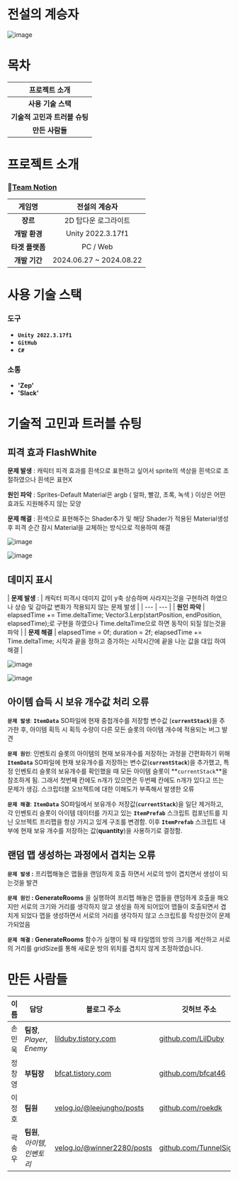 # 전설의 계승자
![image](https://github.com/user-attachments/assets/191012f0-a567-4c9a-8d23-e057cab5847a)

# 목차

| 프로젝트 소개 |
| :---: |
| **사용 기술 스택** |
| **기술적 고민과 트러블 슈팅** |
| **만든 사람들** |

# 프로젝트 소개

### 🎎[Team Notion](https://www.notion.so/teamsparta/619f97d922e8454bb7be43ffdf34d62d)

| **게임명**       | 전설의 계승자                 |
|:---:|:---:|
| **장르**         | 2D 탑다운 로그라이트 |
| **개발 환경**    | Unity 2022.3.17f1 |
| **타겟 플랫폼**  | PC / Web |
| **개발 기간**    | 2024.06.27 ~ 2024.08.22        |

# 사용 기술 스택

### 도구
- **`Unity 2022.3.17f1`**
- **`GitHub`**
- **`C#`**

### 소통
- **'Zep'**
- **'Slack'**

# 기술적 고민과 트러블 슈팅
## 피격 효과 FlashWhite
    
**문제 발생** : 캐릭터 피격 효과를 흰색으로 표현하고 싶어서
sprite의 색상을 흰색으로 조절하였으나 흰색은 표현X
    
**원인 파악** : Sprites-Default Material은 argb ( 알파, 빨강, 초록,
녹색 ) 이상은 어떤 효과도 지원해주지 않는 모양
    
**문제 해결** : 흰색으로 표현해주는 Shader추가 및 해당 Shader가
적용된 Material생성 후 피격 순간 잠시 Material을
교체하는 방식으로 적용하여 해결

![image](https://github.com/user-attachments/assets/ce27a3aa-8149-4cca-9826-ffeec548d239)

![image](https://github.com/user-attachments/assets/94d1a6b3-89df-4097-a68e-51b542051d3e)


 ## 데미지 표시
 
| **문제 발생** : | 캐릭터 피격시 데미지 값이 y축 상승하며 사라지는것을 구현하려 하였으나
상승 및 감마값 변화가 적용되지 않는 문제 발생 |
| --- | --- |
| **원인 파악** | elapsedTime += Time.deltaTime;
Vector3.Lerp(startPosition, endPosition, elapsedTime);로 
구현을 하였으나 Time.deltaTime으로 하면 동작이 되질 않는것을 파악 |
| **문제 해결** | elapsedTime = 0f;  duration = 2f; 
elapsedTime += Time.deltaTime; 시작과 끝을 정하고
증가하는 시작시간에 끝을 나눈 값을 대입 하여 해결 |

![image](https://github.com/user-attachments/assets/a43d921c-5272-48ac-bbec-bb8a71d0c667)

![image](https://github.com/user-attachments/assets/861f57fc-1c12-47df-a314-ee5280951373)


## 아이템 습득 시 보유 개수값 처리 오류
    
**`문제 발생`**:  **`ItemData`** SO파일에 현재 중첩개수를 저장할 변수값 (**`currentStack`**)을 추가한 후, 아이템 획득 시 획득 수량이 다른 모든 슬롯의 아이템 개수에 적용되는 버그 발견

**`문제 원인`**: 인벤토리 슬롯의 아이템의 현재 보유개수를 저장하는 과정을 간편화하기 위해 **`ItemData`** SO파일에 현재 보유개수를 저장하는 변수값(**`currentStack`**)을 추가했고, 특정 인벤토리 슬롯의 보유개수를 확인했을 때 모든 아이템 슬롯이 **`currentStack`**을 참조하게 됨.  그래서 첫번째 칸에도 n개가 있으면은 두번째 칸에도 n개가 있다고 뜨는 문제가 생김. 스크립터블 오브젝트에 대한 이해도가 부족해서 발생한 오류

**`문제 해결`**:  **`ItemData`** SO파일에서 보유개수 저장값(**`currentStack`**)을 일단 제거하고, 각 인벤토리 슬롯이 아이템 데이터를 가지고 있는 **`ItemPrefab`** 스크립트 컴포넌트를 지닌 오브젝트 프리팹을 항상 가지고 있게 구조를 변경함. 이후 **`ItemPrefab`** 스크립트 내부에 현재 보유 개수를 저장하는 값(**quantity**)을 사용하기로 결정함.
    

## 랜덤 맵 생성하는 과정에서 겹치는 오류
    
**`문제 발생` :**  프리펩해놓은 맵들을 랜덤하게 호출 하면서 서로의 방이 겹치면서 생성이 되는것을 발견

**`문제 원인` : GenerateRooms** 을 실행하여 프리펩 해놓은 맵들을 랜덤하게 호출을 해오지만 서로의 크기와 거리를 생각하지 않고 생성을 하게 되어있어 맵들이 호출되면서 겹치게 되었다 맵을 생성하면서 서로의 거리를 생각하지 않고 스크립트를 작성한것이 문제가되었음

**`문제 해결` : GenerateRooms** 함수가 실행이 될 때 타일멥의 방의 크기를 계산하고 서로의 거리를 gridSize를 통해 새로운 방의 위치를 겹치지 않게 조정하였습니다.



# 만든 사람들
| 이름   | 담당                           | 블로그 주소                           | 깃허브 주소                               |
|--------|--------------------------------|----------------------------------------|-------------------------------------------|
| 손민욱 | **팀장**, *Player*, *Enemy*            | [lilduby.tistory.com](https://lilduby.tistory.com/) | [github.com/LilDuby](https://github.com/LilDuby) |
| 정창영 | **부팀장**                         | [bfcat.tistory.com](https://bfcat.tistory.com/) | [github.com/bfcat46](https://github.com/bfcat46) |
| 이정호 | **팀원**                           | [velog.io/@leejungho/posts](https://velog.io/@leejungho/posts) | [github.com/roekdk](https://github.com/roekdk) |
| 곽송우 | **팀원**, *아이템*, *인벤토리*         | [velog.io/@winner2280/posts](https://velog.io/@winner2280/posts) | [github.com/TunnelSight](https://github.com/TunnelSight) |
